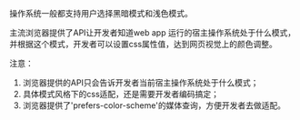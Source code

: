 操作系统一般都支持用户选择黑暗模式和浅色模式。

主流浏览器提供了API让开发者知道web app 运行的宿主操作系统处于什么模式，并根据这个模式，开发者可以设置css属性值，达到网页视觉上的颜色调整。

注意：
1. 浏览器提供的API只会告诉开发者当前宿主操作系统处于什么模式；
2. 具体模式风格下的css适配，还是需要开发者编码搞定；
3. 浏览器提供了'prefers-color-scheme'的媒体查询，方便开发者去做适配。